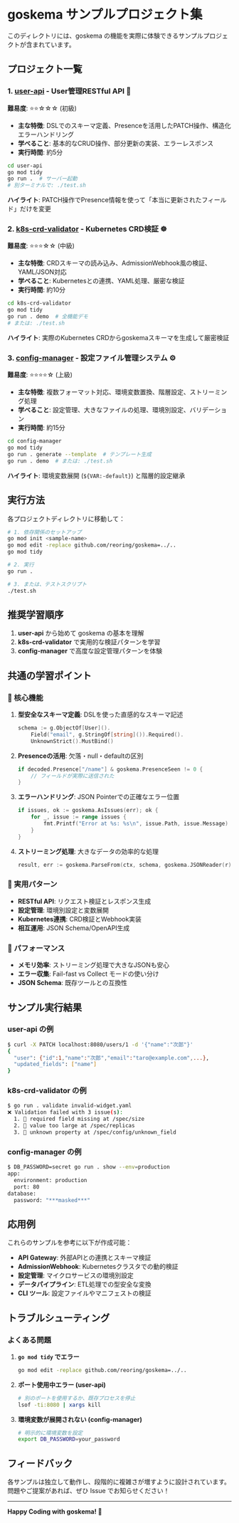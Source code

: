 # goskema サンプルプロジェクト集

このディレクトリには、goskema の機能を実際に体験できるサンプルプロジェクトが含まれています。

## プロジェクト一覧

### 1. [user-api](./user-api/) - User管理RESTful API 🚀
**難易度**: ⭐⭐☆☆☆ (初級)

- **主な特徴**: DSLでのスキーマ定義、Presenceを活用したPATCH操作、構造化エラーハンドリング
- **学べること**: 基本的なCRUD操作、部分更新の実装、エラーレスポンス
- **実行時間**: 約5分

```bash
cd user-api
go mod tidy
go run .  # サーバー起動
# 別ターミナルで: ./test.sh
```

**ハイライト**: PATCH操作でPresence情報を使って「本当に更新されたフィールド」だけを変更

### 2. [k8s-crd-validator](./k8s-crd-validator/) - Kubernetes CRD検証 ☸️
**難易度**: ⭐⭐⭐☆☆ (中級)

- **主な特徴**: CRDスキーマの読み込み、AdmissionWebhook風の検証、YAML/JSON対応
- **学べること**: Kubernetesとの連携、YAML処理、厳密な検証
- **実行時間**: 約10分

```bash
cd k8s-crd-validator  
go mod tidy
go run . demo  # 全機能デモ
# または: ./test.sh
```

**ハイライト**: 実際のKubernetes CRDからgoskemaスキーマを生成して厳密検証

### 3. [config-manager](./config-manager/) - 設定ファイル管理システム ⚙️
**難易度**: ⭐⭐⭐⭐☆ (上級)

- **主な特徴**: 複数フォーマット対応、環境変数置換、階層設定、ストリーミング処理
- **学べること**: 設定管理、大きなファイルの処理、環境別設定、バリデーション
- **実行時間**: 約15分

```bash
cd config-manager
go mod tidy
go run . generate --template  # テンプレート生成
go run . demo  # または: ./test.sh
```

**ハイライト**: 環境変数展開 (`${VAR:-default}`) と階層的設定継承

## 実行方法

各プロジェクトディレクトリに移動して：

```bash
# 1. 依存関係のセットアップ
go mod init <sample-name>
go mod edit -replace github.com/reoring/goskema=../..
go mod tidy

# 2. 実行
go run .

# 3. または、テストスクリプト
./test.sh
```

## 推奨学習順序

1. **user-api** から始めて goskema の基本を理解
2. **k8s-crd-validator** で実用的な検証パターンを学習  
3. **config-manager** で高度な設定管理パターンを体験

## 共通の学習ポイント

### 🎯 核心機能

1. **型安全なスキーマ定義**: DSLを使った直感的なスキーマ記述
   ```go
   schema := g.ObjectOf[User]().
       Field("email", g.StringOf[string]()).Required().
       UnknownStrict().MustBind()
   ```

2. **Presenceの活用**: 欠落・null・defaultの区別
   ```go
   if decoded.Presence["/name"] & goskema.PresenceSeen != 0 {
       // フィールドが実際に送信された
   }
   ```

3. **エラーハンドリング**: JSON Pointerでの正確なエラー位置
   ```go
   if issues, ok := goskema.AsIssues(err); ok {
       for _, issue := range issues {
           fmt.Printf("Error at %s: %s\n", issue.Path, issue.Message)
       }
   }
   ```

4. **ストリーミング処理**: 大きなデータの効率的な処理
   ```go
   result, err := goskema.ParseFrom(ctx, schema, goskema.JSONReader(r))
   ```

### 🔧 実用パターン

- **RESTful API**: リクエスト検証とレスポンス生成
- **設定管理**: 環境別設定と変数展開
- **Kubernetes連携**: CRD検証とWebhook実装
- **相互運用**: JSON Schema/OpenAPI生成

### 🚀 パフォーマンス

- **メモリ効率**: ストリーミング処理で大きなJSONも安心
- **エラー収集**: Fail-fast vs Collect モードの使い分け
- **JSON Schema**: 既存ツールとの互換性

## サンプル実行結果

### user-api の例
```bash
$ curl -X PATCH localhost:8080/users/1 -d '{"name":"次郎"}'
{
  "user": {"id":1,"name":"次郎","email":"taro@example.com",...},
  "updated_fields": ["name"]
}
```

### k8s-crd-validator の例
```bash
$ go run . validate invalid-widget.yaml
❌ Validation failed with 3 issue(s):
  1. 🚨 required field missing at /spec/size
  2. 🚨 value too large at /spec/replicas
  3. 🚨 unknown property at /spec/config/unknown_field
```

### config-manager の例
```bash
$ DB_PASSWORD=secret go run . show --env=production
app:
  environment: production
  port: 80
database:
  password: "***masked***"
```

## 応用例

これらのサンプルを参考に以下が作成可能：

- **API Gateway**: 外部APIとの連携とスキーマ検証
- **AdmissionWebhook**: Kubernetesクラスタでの動的検証  
- **設定管理**: マイクロサービスの環境別設定
- **データパイプライン**: ETL処理での型安全な変換
- **CLI ツール**: 設定ファイルやマニフェストの検証

## トラブルシューティング

### よくある問題

1. **`go mod tidy` でエラー**
   ```bash
   go mod edit -replace github.com/reoring/goskema=../..
   ```

2. **ポート使用中エラー (user-api)**  
   ```bash
   # 別のポートを使用するか、既存プロセスを停止
   lsof -ti:8080 | xargs kill
   ```

3. **環境変数が展開されない (config-manager)**
   ```bash
   # 明示的に環境変数を設定
   export DB_PASSWORD=your_password
   ```

## フィードバック

各サンプルは独立して動作し、段階的に複雑さが増すように設計されています。
問題やご提案があれば、ぜひ Issue でお知らせください！

---

**Happy Coding with goskema! 🎉**